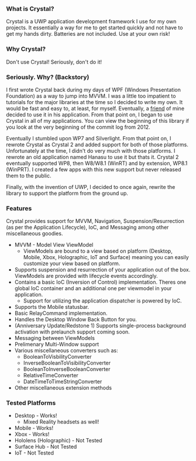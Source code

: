 ### What is Crystal?
Crystal is a UWP application development framework I use for my own projects. It essentially a way for me to get started quickly and not have to get my hands dirty. Batteries are not included. Use at your own risk!

### Why Crystal?
Don't use Crystal! Seriously, don't do it!

### Seriously. Why? (Backstory)
I first wrote Crystal back during my days of WPF (Windows Presentation Foundation) as a way to jump into MVVM. I was a little too impatient to tutorials for the major libraries at the time so I decided to write my own. It would be fast and easy to, at least, for myself. Eventually, a [friend](https://github.com/lethalbit) of mine decided to use it in his application. From that point on, I began to use Crystal in all of my applications. You can view the beginning of this library if you look at the very beginning of the commit log from 2012.

Eventually I stumbled upon WP7 and Silverlight. From that point on, I rewrote Crystal as Crystal 2 and added support for both of those platforms. Unfortunately at the time, I didn't do very much with those platforms. I rewrote an old application named Hanasu to use it but thats it. Crystal 2 eventually supported WP8, then W8/W8.1 (WinRT) and by extension, WP8.1 (WinPRT). I created a few apps with this new support but never released them to the public.

Finally, with the invention of UWP, I decided to once again, rewrite the library to support the platform from the ground up.


### Features
Crystal provides support for MVVM, Navigation, Suspension/Resurrection (as per the Application Lifecycle), IoC, and Messaging among other miscellaneous goodies. 

- MVVM - Model View ViewModel
    - ViewModels are bound to a view based on platform (Desktop, Mobile, Xbox, Holographic, IoT and Surface) meaning you can easily customize your view based on platform. 
- Supports suspension and resurrection of your application out of the box. ViewModels are provided with lifecycle events accordingly.
- Contains a basic IoC (Inversion of Control) implementation. Theres one global IoC container and an additional one per viewmodel in your application.
    - Support for utilizing the application dispatcher is powered by IoC.
- Supports the Mobile statusbar.
- Basic RelayCommand implementation.
- Handles the Desktop Window Back Button for you.
- (Anniversary Update/Redstone 1) Supports single-process background activation with prelaunch support coming soon.
- Messaging between ViewModels
- Prelimenary Multi-Window support
- Various miscellaneous converters such as:
    - BooleanToVisbilityConverter
    - InverseBooleanToVisibilityConverter
    - BooleanToInverseBooleanConverter
    - RelativeTimeConverter
    - DateTimeToTimeStringConverter
- Other miscellaneous extension methods

### Tested Platforms
- Desktop - Works!
    - Mixed Reality headsets as well!
- Mobile - Works!
- Xbox - Works!
- Hololens (Holographic) - Not Tested
- Surface Hub - Not Tested
- IoT - Not Tested
